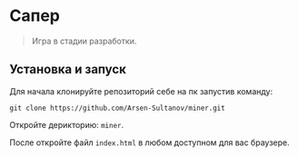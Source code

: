 # Сапер #
>Игра в стадии разработки.
## Установка и запуск ##
Для начала клонируйте репозиторий себе на пк запустив команду: 

`git clone https://github.com/Arsen-Sultanov/miner.git`

Откройте дерикторию: `miner`.

После откройте файл `index.html` в любом доступном для вас браузере.
